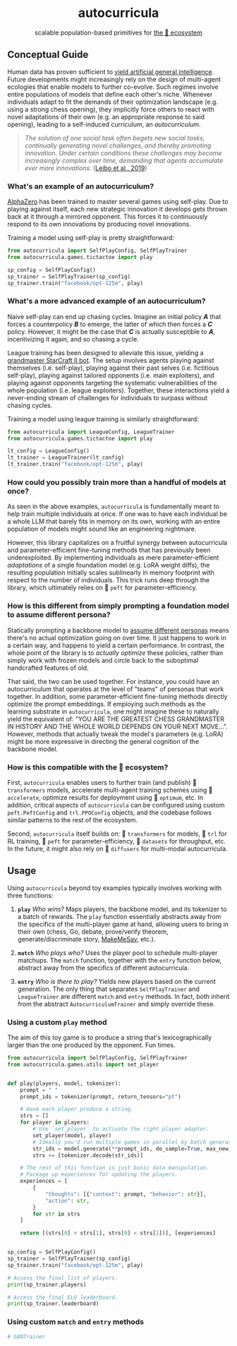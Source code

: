<div align="center">
    <h1 align="center">autocurricula</h1>
    <p>scalable population-based primitives for <a href="https://huggingface.co">the 🤗 ecosystem</a></p>
</div>

## Conceptual Guide

Human data has proven sufficient to <a href="https://www.noemamag.com/artificial-general-intelligence-is-already-here/">yield artificial general intelligence</a>. Future developments might increasingly rely on the design of multi-agent ecologies that enable models to further co-evolve. Such regimes involve entire populations of models that define each other's niche. Whenever individuals adapt to fit the demands of their optimization landscape (e.g. using a strong chess opening), they implicitly force others to react with novel adaptations of their own (e.g. an appropriate response to said opening), leading to a self-induced curriculum, an _autocurriculum_.

> _The solution of one social task often begets new social tasks, continually generating novel challenges, and thereby promoting innovation. Under certain conditions these challenges may become increasingly complex over time, demanding that agents accumulate ever more innovations._ ([Leibo et al., 2019](https://www.deepmind.com/publications/autocurricula-and-the-emergence-of-innovation-from-social-interaction-a-manifesto-for-multi-agent-intelligence-research))

### What's an example of an autocurriculum?

[AlphaZero](https://www.deepmind.com/blog/alphazero-shedding-new-light-on-chess-shogi-and-go) has been trained to master several games using self-play. Due to playing against itself, each new strategic innovation it develops gets thrown back at it through a mirrored opponent. This forces it to continuously respond to its own innovations by producing novel innovations.

Training a model using self-play is pretty straightforward:

```python
from autocurricula import SelfPlayConfig, SelfPlayTrainer
from autocurricula.games.tictactoe import play

sp_config = SelfPlayConfig()
sp_trainer = SelfPlayTrainer(sp_config)
sp_trainer.train("facebook/opt-125m", play)
```

### What's a more advanced example of an autocurriculum?

Naive self-play can end up chasing cycles. Imagine an initial policy **_A_** that forces a counterpolicy **_B_** to emerge, the latter of which then forces a **_C_** policy. However, it might be the case that **_C_** is actually susceptible to **_A_**, incentivizing it again, and so chasing a cycle.

League training has been designed to alleviate this issue, yielding a [grandmaster StarCraft II bot](https://www.deepmind.com/blog/alphastar-grandmaster-level-in-starcraft-ii-using-multi-agent-reinforcement-learning). The setup involves agents playing against themselves (i.e. self-play), playing against their past selves (i.e. fictitious self-play), playing against tailored opponents (i.e. main exploiters), and playing against opponents targeting the systematic vulnerabilities of the whole population (i.e. league exploiters). Together, these interactions yield a never-ending stream of challenges for individuals to surpass without chasing cycles.

Training a model using league training is similarly straightforward:

```python
from autocurricula import LeagueConfig, LeagueTrainer
from autocurricula.games.tictactoe import play

lt_config = LeagueConfig()
lt_trainer = LeagueTrainer(lt_config)
lt_trainer.train("facebook/opt-125m", play)
```

### How could you possibly train more than a handful of models at once?

As seen in the above examples, `autocurricula` is fundamentally meant to help train multiple individuals at once. If one was to have each individual be a whole LLM that barely fits in memory on its own, working with an entire population of models might sound like an engineering nightmare.

However, this library capitalizes on a fruitful synergy between autocurricula and parameter-efficient fine-tuning methods that has previously been underexploited. By implementing individuals as mere parameter-efficient _adaptations_ of a single foundation model (e.g. LoRA weight diffs), the resulting population initially scales sublinearly in memory footprint with respect to the number of individuals. This trick runs deep through the library, which ultimately relies on 🤗 `peft` for parameter-efficiency.

### How is this different from simply prompting a foundation model to assume different persona?

Statically prompting a backbone model to [assume different personas](https://microsoft.github.io/autogen/) means there's no actual optimization going on over time. It just happens to work in a certain way, and happens to yield a certain performance. In contrast, the whole point of the library is to _actually optimize_ these policies, rather than simply work with frozen models and circle back to the suboptimal handcrafted features of old.

That said, the two can be used together. For instance, you could have an autocurriculum that operates at the level of "teams" of personas that work together. In addition, some parameter-efficient fine-tuning methods directly optimize the prompt embeddings. If employing such methods as the learning substrate in `autocurricula`, one might imagine these to naturally yield the equivalent of: "YOU ARE THE GREATEST CHESS GRANDMASTER IN HISTORY AND THE WHOLE WORLD DEPENDS ON YOUR NEXT MOVE...". However, methods that actually tweak the model's parameters (e.g. LoRA) might be more expressive in directing the general cognition of the backbone model.

### How is this compatible with the 🤗 ecosystem?

First, `autocurricula` enables users to further train (and publish) 🤗 `transformers` models, accelerate multi-agent training schemes using 🤗 `accelerate`, optimize results for deployment using 🤗 `optimum`, etc. In addition, critical aspects of `autocurricula` can be configured using custom `peft.PeftConfig` and `trl.PPOConfig` objects, and the codebase follows similar patterns to the rest of the ecosystem.

Second, `autocurricula` itself builds on: 🤗 `transformers` for models, 🤗 `trl` for RL training, 🤗 `peft` for parameter-efficiency, 🤗 `datasets` for throughput, etc. In the future, it might also rely on 🤗 `diffusers` for multi-modal autocurricula.

## Usage

Using `autocurricula` beyond toy examples typically involves working with three functions:

1. **`play`** _Who wins?_ Maps players, the backbone model, and its tokenizer to a batch of rewards. The `play` function essentially abstracts away from the specifics of the multi-player game at hand, allowing users to bring in their own (chess, Go, debate, prove/verify theorem, generate/discriminate story, [MakeMeSay](https://github.com/openai/evals/tree/main/evals/elsuite/make_me_say), etc.).

2. **`match`** _Who plays who?_ Uses the player pool to schedule multi-player matchups. The `match` function, together with the `entry` function below, abstract away from the specifics of different autocurricula.

3. **`entry`** _Who is there to play?_ Yields new players based on the current generation. The only thing that separates `SelfPlayTrainer` and `LeagueTrainer` are different `match` and `entry` methods. In fact, both inherit from the abstract `AutocurriculumTrainer` and simply override these.

### Using a custom `play` method

The aim of this toy game is to produce a string that's lexicographically larger than the one produced by the opponent. Fun times.

```python
from autocurricula import SelfPlayConfig, SelfPlayTrainer
from autocurricula.games.utils import set_player


def play(players, model, tokenizer):
    prompt = " "
    prompt_ids = tokenizer(prompt, return_tensors="pt")

    # Have each player produce a string.
    strs = []
    for player in players:
        # Use `set_player` to activate the right player adapter.
        set_player(model, player)
        # Ideally you'd run multiple games in parallel by batch generation.
        str_ids = model.generate(**prompt_ids, do_sample=True, max_new_tokens=3)[0]
        strs += [tokenizer.decode(str_ids)]

    # The rest of this function is just basic data manipulation.
    # Package up experiences for updating the players.
    experiences = [
        {
            "thoughts": [{"context": prompt, "behavior": str}],
            "action": str,
        }
        for str in strs
    ]

    return [(strs[0] > strs[1], strs[0] < strs[1])], [experiences]


sp_config = SelfPlayConfig()
sp_trainer = SelfPlayTrainer(sp_config)
sp_trainer.train("facebook/opt-125m", play)

# Access the final list of players.
print(sp_trainer.players)

# Access the final ELO leaderboard.
print(sp_trainer.leaderboard)
```

### Using custom `match` and `entry` methods

```python
# GANTrainer
```
